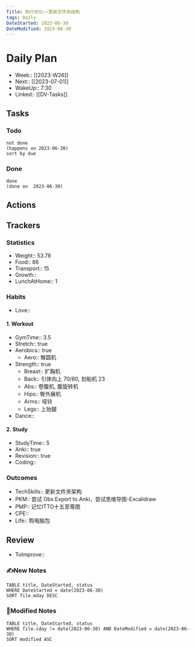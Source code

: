 ```yaml
---
Title: 执行优化——更新文件夹结构
tags: Daily
DateStarted: 2023-06-30
DateModified: 2023-06-30
---
```

# Daily Plan
- Week:: [[2023-W26]]
- Next:: [[2023-07-01]]
- WakeUp:: 7:30
- Linked:: [[DV-Tasks]]
## Tasks
### Todo
```tasks
not done
(happens on 2023-06-30)
sort by due
```
### Done
```tasks
done
(done on  2023-06-30)
```
## Actions
## Trackers 
### Statistics 
- Weight:: 53.78
- Food:: 86
- Transport:: 15
- Growth::
- LunchAtHome:: 1
### Habits
- Love::
#### 1. Workout
- GymTime:: 3.5
- Stretch:: true
- Aerobics:: true
	- Aero:: 臀圆机
- Strength:: true
	- Breast:: 扩胸机
	- Back:: 引体向上 70/80, 划船机 23
	- Abs:: 卷腹机, 腹旋转机
	- Hips:: 臀外展机 
	- Arms:: 哑铃
	- Legs:: 上抬腿
- Dance::
#### 2. Study
- StudyTime:: 5
- Anki:: true
- Revision:: true
- Coding:: 
### Outcomes
- TechSkills:: 更新文件夹架构
- PKM:: 尝试 Obs Export to Anki，尝试思维导图-Excalidraw
- PMP:: 记忆ITTO十五至尊图
- CPE::
- Life:: 购电脑包
## Review
- ToImprove::  
### ✍️New Notes

```dataview
TABLE title, DateStarted, status
WHERE DateStarted = date(2023-06-30)     
SORT file.mday DESC
```

### 📝Modified Notes

```dataview
TABLE title, DateStarted, status
WHERE file.cday != date(2023-06-30) AND DateModified = date(2023-06-30)
SORT modified ASC
```

